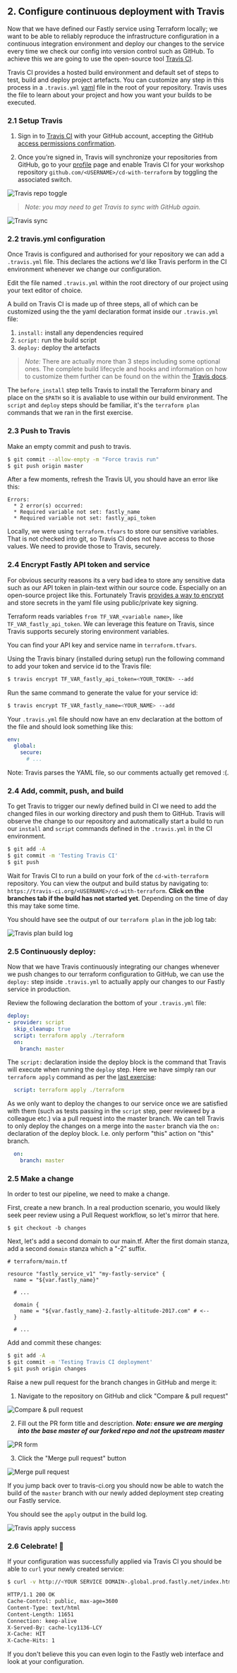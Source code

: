 ## 2. Configure continuous deployment with Travis

Now that we have defined our Fastly service using Terraform locally; we want to be able to reliably reproduce the infrastructure configuration in a continuous integration environment and deploy our changes to the service every time we check our config into version control such as GitHub. To achieve this we are going to use the open-source tool [Travis CI](https://travis-ci.org/).

Travis CI provides a hosted build environment and default set of steps to test, build and deploy project artefacts. You can customize any step in this process in a `.travis.yml` [yaml](http://yaml.org/) file in the root of your repository. Travis uses the file to learn about your project and how you want your builds to be executed.

### 2.1 Setup Travis
1. Sign in to [Travis CI](https://travis-ci.org/auth) with your GitHub account, accepting the GitHub [access permissions confirmation](https://docs.travis-ci.com/user/github-oauth-scopes).

2. Once you’re signed in, Travis will synchronize your repositories from GitHub, go to your [profile](https://travis-ci.org/profile) page and enable Travis CI for your workshop repository `github.com/<USERNAME>/cd-with-terraform` by toggling the associated switch.

![Travis repo toggle](img/travis-toggle.jpg)


> _Note: you may need to get Travis to sync with GitHub again._


![Travis sync](img/travis-sync.jpg)

### 2.2 travis.yml configuration
Once Travis is configured and authorised for your repository we can add a `.travis.yml` file. This declares the actions we'd like Travis perform in the CI environment whenever we change our configuration.

Edit the file named `.travis.yml` within the root directory of our project using your text editor of choice.

A build on Travis CI is made up of three steps, all of which can be customized using the the yaml declaration format inside our `.travis.yml` file:

1. `install:` install any dependencies required
2. `script:` run the build script
3. `deploy:` deploy the artefacts

> _Note:_
> There are actually more than 3 steps including some optional ones. The complete build lifecycle and hooks and information on how to customize them further can be found on the within the [Travis docs](https://docs.travis-ci.com/user/customizing-the-build#The-Build-Lifecycle).

The `before_install` step tells Travis to install the Terraform binary and place on the `$PATH` so it is avaliable to use within our build environment. The `script` and `deploy` steps should be familiar, it's the `terraform plan` commands that we ran in the first exercise.

### 2.3 Push to Travis
Make an empty commit and push to travis.

```sh
$ git commit --allow-empty -m "Force travis run"
$ git push origin master
```

After a few moments, refresh the Travis UI, you should have an error like this:

```text
Errors:
  * 2 error(s) occurred:
  * Required variable not set: fastly_name
  * Required variable not set: fastly_api_token
```

Locally, we were using `terraform.tfvars` to store our sensitive variables. That is not checked into git, so Travis CI does not have access to those values. We need to provide those to Travis, securely.

### 2.4 Encrypt Fastly API token and service
For obvious security reasons its a very bad idea to store any sensitive data such as our API token in plain-text within our source code. Especially on an open-source project like this. Fortunately Travis [provides a way to encrypt](https://docs.travis-ci.com/user/environment-variables/#Encrypting-environment-variables) and store secrets in the yaml file using public/private key signing.

Terraform reads variables `from TF_VAR_<variable name>`, like `TF_VAR_fastly_api_token`. We can leverage this feature on Travis, since Travis supports securely storing environment variables.

You can find your API key and service name in `terraform.tfvars`.

Using the Travis binary (installed during setup) run the following command to add your token and service id to the Travis file:
```sh
$ travis encrypt TF_VAR_fastly_api_token=<YOUR_TOKEN> --add
```
Run the same command to generate the value for your service id:

```sh
$ travis encrypt TF_VAR_fastly_name=<YOUR_NAME> --add
```

Your `.travis.yml` file should now have an env declaration at the bottom of the file and should look something like this:
```yml
env:
  global:
    secure:
      # ...
```

Note: Travis parses the YAML file, so our comments actually get removed :(.


### 2.4 Add, commit, push, and build
To get Travis to trigger our newly defined build in CI we need to add the changed files in our working directory and push them to GitHub. Travis will observe the change to our repository and automatically start a build to run our `install` and `script` commands defined in the `.travis.yml` in the CI environment.

```sh
$ git add -A
$ git commit -m 'Testing Travis CI'
$ git push
```

Wait for Travis CI to run a build on your fork of the `cd-with-terraform` repository. You can view the output and build status by navigating to: `https://travis-ci.org/<USERNAME>/cd-with-terraform`. **Click on the branches tab if the build has not started yet**. Depending on the time of day this may take some time.

You should have see the output of our `terraform plan` in the job log tab:


![Travis plan build log](img/travis-plan-success.jpg)

### 2.5 Continuously deploy:
Now that we have Travis continuously integrating our changes whenever we push changes to our terraform configuration to GitHub, we can use the `deploy:` step inside `.travis.yml` to actually apply our changes to our Fastly service in production.

Review the following declaration the bottom of your `.travis.yml` file:

```yml
deploy:
- provider: script
  skip_cleanup: true
  script: terraform apply ./terraform
  on:
    branch: master
```

The `script:` declaration inside the deploy block is the command that Travis will execute when running the `deploy` step. Here we have simply ran our `terraform apply` command as per the [last exercise](1.md#17-terraform-apply):
```yml
  script: terraform apply ./terraform
```

As we only want to deploy the changes to our service once we are satisfied with them (such as tests passing in the `script` step, peer reviewed by a colleague etc.) via a pull request into the master branch. We can tell Travis to only deploy the changes on a merge into the `master` branch via the `on:` declaration of the deploy block. I.e. only perform "this" action on "this" branch.
```yml
  on:
    branch: master
```

### 2.5 Make a change
In order to test our pipeline, we need to make a change.

First, create a new branch. In a real production scenario, you would likely seek peer review using a Pull Request workflow, so let's mirror that here.

```
$ git checkout -b changes
```

Next, let's add a second domain to our main.tf. After the first domain stanza, add a second `domain` stanza which a "-2" suffix.

```hcl
# terraform/main.tf

resource "fastly_service_v1" "my-fastly-service" {
  name = "${var.fastly_name}"

  # ...

  domain {
    name = "${var.fastly_name}-2.fastly-altitude-2017.com" # <--
  }

  # ...
```

Add and commit these changes:

```sh
$ git add -A
$ git commit -m 'Testing Travis CI deployment'
$ git push origin changes
```

Raise a new pull request for the branch changes in GitHub and merge it:
1. Navigate to the repository on GitHub and click "Compare & pull request"


![Compare & pull request](img/pull-request-1.jpg)


2. Fill out the PR form title and description. **_Note: ensure we are merging into the base master of our forked repo and not the upstream master_**


![PR form](img/pull-request-2.jpg)


3. Click the "Merge pull request" button


![Merge pull request](img/pull-request-3.jpg)


If you jump back over to travis-ci.org you should now be able to watch the build of the `master` branch with our newly added deployment step creating our Fastly service.

You should see the `apply` output in the build log.


![Travis apply success](img/travis-apply-success.jpg)

### 2.6 Celebrate! 🎉
If your configuration was successfully applied via Travis CI you should be able to `curl` your newly created service:
```sh
$ curl -v http://<YOUR SERVICE DOMAIN>.global.prod.fastly.net/index.html

HTTP/1.1 200 OK
Cache-Control: public, max-age=3600
Content-Type: text/html
Content-Length: 11651
Connection: keep-alive
X-Served-By: cache-lcy1136-LCY
X-Cache: HIT
X-Cache-Hits: 1
```
If you don't believe this you can even login to the Fastly web interface and look at your configuration.

